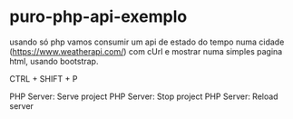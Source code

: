 # puro-php-api-exemplo

usando só php vamos consumir um api de estado do tempo numa cidade (https://www.weatherapi.com/) com cUrl e mostrar numa simples pagina html, usando bootstrap.

CTRL + SHIFT + P

PHP Server: Serve project
PHP Server: Stop project
PHP Server: Reload server